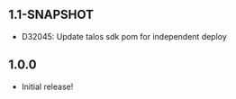 
## 1.1-SNAPSHOT

  * D32045: Update talos sdk pom for independent deploy


## 1.0.0
  
  * Initial release!

